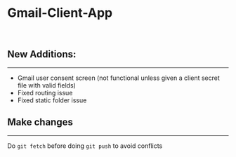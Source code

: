 # Gmail-Client-App

<br>

## New Additions:
---
* Gmail user consent screen (not functional unless given a client secret file with valid fields)
* Fixed routing issue
* Fixed static folder issue

## Make changes
---
 Do `git fetch` before doing `git push` to avoid conflicts